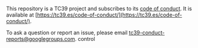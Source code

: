This repository is a TC39 project and subscribes to its [code of conduct](https://tc39.es/code-of-conduct/). It is available at [https://tc39.es/code-of-conduct/](https://tc39.es/code-of-conduct/).

To ask a question or report an issue, please email [tc39-conduct-reports@googlegroups.com](mailto:tc39-conduct-reports@googlegroups.com).
control
